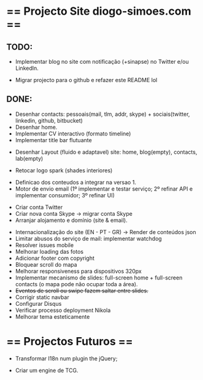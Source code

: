 # == Projecto Site diogo-simoes.com == #

## TODO: ##
* Implementar blog no site com notificação (+sinapse) no Twitter e/ou LinkedIn.
- Migrar projecto para o github e refazer este README lol

## DONE: ##
* Desenhar contacts: pessoais(mail, tlm, addr, skype) + sociais(twitter, linkedin, github, bitbucket)
* Desenhar home.
* Implementar CV interactivo (formato timeline)
* Implementar title bar flutuante
+ Desenhar Layout (fluido e adaptavel) site: home, blog(empty), contacts, lab(empty)
- Retocar logo spark (shades interiores)
* Definicao dos conteudos a integrar na versao 1.
* Motor de envio email (1º implementar e testar serviço; 2º refinar API e implementar consumidor; 3º refinar UI)
- Criar conta Twitter
- Criar nova conta Skype -> migrar conta Skype
- Arranjar alojamento e domínio (site & email).
* Internacionalização do site (EN - PT - GR) -> Render de conteúdos json
* Limitar abusos do serviço de mail: implementar watchdog
* Resolver issues mobile
* Melhorar loading das fotos
* Adicionar footer com copyright
* Bloquear scroll do mapa
* Melhorar responsiveness para dispositivos 320px
* Implementar mecanismo de slides: full-screen home + full-screen contacts (o mapa pode não ocupar toda a área).
* <s>Eventos de scroll ou swipe fazem saltar entre slides.</s>
* Corrigir static navbar
* Configurar Disqus
* Verificar processo deployment Nikola
* Melhorar tema esteticamente

# == Projectos Futuros == #

* Transformar I18n num plugin the jQuery;
- Criar um engine de TCG.
